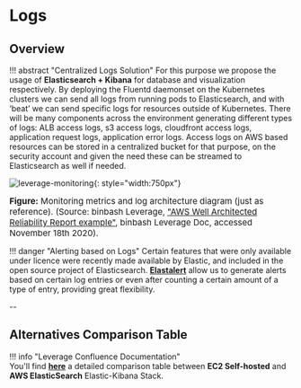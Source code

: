 # Logs 

## Overview 

!!! abstract "Centralized Logs Solution"
    For this purpose we propose the usage of **Elasticsearch + Kibana** for database and visualization respectively. 
    By deploying the Fluentd daemonset on the Kubernetes clusters we can send all logs from running pods to Elasticsearch, 
    and with ‘beat’ we can send specific logs for resources outside of Kubernetes. There will be many components across the
    environment generating different types of logs: ALB access logs, s3 access logs, cloudfront access logs, application
    request logs, application error logs. Access logs on AWS based resources can be stored in a centralized bucket for that
    purpose, on the security account and given the need these can be streamed to Elasticsearch as well if needed.

![leverage-monitoring](../../../assets/images/diagrams/monitoring-metrics-logs.png "Leverage"){: style="width:750px"}
<figcaption style="font-size:15px">
<b>Figure:</b> Monitoring metrics and log architecture diagram (just as reference).
(Source: binbash Leverage, 
<a href="https://drive.google.com/file/d/1KYZC-wTXn2PSVIEtikx9PFOwK2SoCxD8/view?usp=sharing">
"AWS Well Architected Reliability Report example"</a>,
binbash Leverage Doc, accessed November 18th 2020).
</figcaption>

!!! danger "Alerting based on Logs" 
    Certain features that were only available under licence were recently made available by Elastic, and included in the
    open source project of Elasticsearch. [**Elastalert**](https://github.com/Yelp/elastalert) allow us to generate
    alerts based on certain log entries or even after counting a certain amount of a type of entry, providing great
    flexibility.

--

## Alternatives Comparison Table

!!! info "Leverage Confluence Documentation"    
    You'll find [**here**](https://binbash.atlassian.net/wiki/external/1789165573/NGE2N2M5YTVkNTYyNDFjYzljYTY3NjY4MWVmMTEyMWM?atlOrigin=eyJpIjoiYjVhZDJmMTZhNmQxNGQ5NzkyMThmNDg3ZDEyZGVkNzUiLCJwIjoiYyJ9
    ) a detailed comparison table between **EC2 Self-hosted** and **AWS ElasticSearch** Elastic-Kibana Stack.



